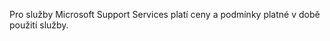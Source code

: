 Pro služby Microsoft Support Services platí ceny a podmínky platné v době použití služby.

<!--HONumber=Jun16_HO4-->


